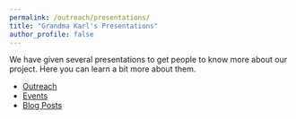 ```yaml
---
permalink: /outreach/presentations/
title: "Grandma Karl's Presentations"
author_profile: false
---
```


We have given several presentations to get people to know more about our project. Here you can learn a bit more about them.

- [Outreach](../)
- [Events](./events/)
- [Blog Posts](./blog/)